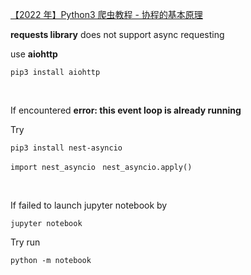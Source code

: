 [【2022 年】Python3 爬虫教程 - 协程的基本原理](https://cuiqingcai.com/202271.html)
 

 
**requests library** does not support async requesting 

use **aiohttp** 

`pip3 install aiohttp` 

 
&nbsp;


If encountered **error: this event loop is already running**
 
Try

`pip3 install nest-asyncio `

`import nest_asyncio `
`nest_asyncio.apply() `

&nbsp;

If failed to launch jupyter notebook by

`jupyter notebook`

Try run

`python -m notebook`